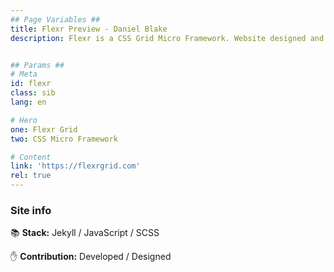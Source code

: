 ```yaml
---
## Page Variables ##
title: Flexr Preview - Daniel Blake
description: Flexr is a CSS Grid Micro Framework. Website designed and developed by Daniel Blake.


## Params ##
# Meta
id: flexr
class: sib
lang: en

# Hero
one: Flexr Grid
two: CSS Micro Framework

# Content
link: 'https://flexrgrid.com'
rel: true
---
```


### Site info

📚 <b>Stack:</b> Jekyll / JavaScript / SCSS

✋ <b>Contribution:</b> Developed / Designed
